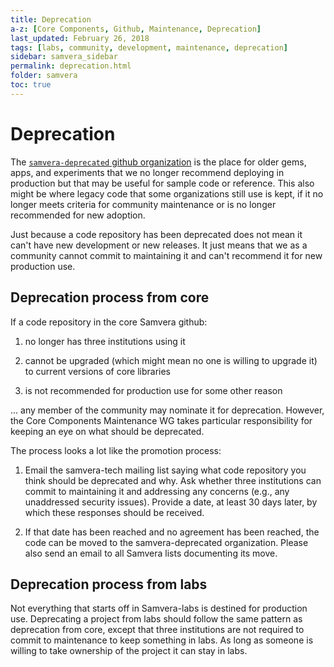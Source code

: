 ```yaml
---
title: Deprecation
a-z: [Core Components, Github, Maintenance, Deprecation]
last_updated: February 26, 2018
tags: [labs, community, development, maintenance, deprecation]
sidebar: samvera_sidebar
permalink: deprecation.html
folder: samvera
toc: true
---
```

# Deprecation

The [`samvera-deprecated` github organization](https://github.com/samvera-deprecated) is the place for older gems, apps, and 
experiments that we no longer recommend deploying in production but that may be 
useful for sample code or reference. This also might be where legacy code that 
some organizations still use is kept, if it no longer meets criteria for community
maintenance or is no longer recommended for new adoption. 

Just because a code repository has been deprecated does not mean it can't have
new development or new releases. It just means that we as a community cannot 
commit to maintaining it and can't recommend it for new production use. 

## Deprecation process from core

If a code repository in the core Samvera github:

1. no longer has three institutions using it 

1. cannot be upgraded (which might mean no one is willing to upgrade it) to current 
versions of core libraries

1. is not recommended for production use for some other reason

... any member of the community may nominate it for deprecation. However, the Core 
Components Maintenance WG takes particular responsibility for keeping an eye on 
what should be deprecated. 

The process looks a lot like the promotion process:

1. Email the samvera-tech mailing list saying what code repository you think should
be deprecated and why. Ask whether three institutions can commit to maintaining 
it and addressing any concerns (e.g., any unaddressed security issues). Provide a 
date, at least 30 days later, by which these responses should be received. 

2. If that date has been reached and no agreement has been reached, the code can
be moved to the samvera-deprecated organization. Please also send an email to all 
Samvera lists documenting its move. 

## Deprecation process from labs

Not everything that starts off in Samvera-labs is destined for production use. 
Deprecating a project from labs should follow the same pattern as deprecation 
from core, except that three institutions are not required to commit to
maintenance to keep something in labs. As long as someone is willing to take 
ownership of the project it can stay in labs. 
